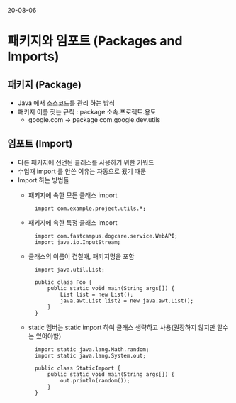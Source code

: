 20-08-06
# 패키지와 임포트 (Packages and Imports)
## 패키지 (Package)
* Java 에서 소스코드를 관리 하는 방식
* 패키지 이름 짓는 규칙 : package 소속.프로젝트.용도
    * google.com -> package com.google.dev.utils
## 임포트 (Import)
* 다른 패키지에 선언된 클래스를 사용하기 위한 키워드 
* 수업때 import 를 안쓴 이유는 자동으로 됬기 때문 
* Import 하는 방법들
    * 패키지에 속한 모든 클래스 import
    
            import com.example.project.utils.*;
    * 패키지에 속한 특정 클래스 import
    
            import com.fastcampus.dogcare.service.WebAPI;
            import java.io.InputStream;
    * 클래스의 이름이 겹칠때, 패키지명을 포함
        
            import java.util.List;
            
            public class Foo {
                public static void main(String args[]) {
                    List list = new List();
                    java.awt.List list2 = new java.awt.List();
                }
            }
    * static 멤버는 static import 하여 클래스 생략하고 사용(권장하지 않지만 알수는 있어야함) 
    
            import static java.lang.Math.random;
            import static java.lang.System.out;
            
            public class StaticImport {
                public static void main(String args[]) {
                    out.println(random());
                }
            }